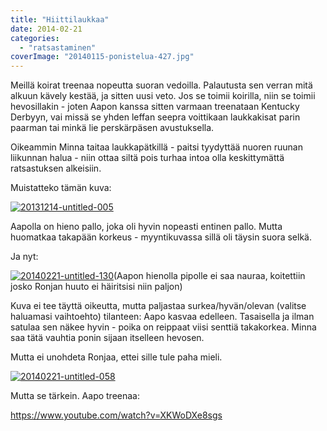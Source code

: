 ```yaml
---
title: "Hiittilaukkaa"
date: 2014-02-21
categories: 
  - "ratsastaminen"
coverImage: "20140115-ponistelua-427.jpg"
---
```


Meillä koirat treenaa nopeutta suoran vedoilla. Palautusta sen verran mitä alkuun kävely kestää, ja sitten uusi veto. Jos se toimii koirilla, niin se toimii hevosillakin - joten Aapon kanssa sitten varmaan treenataan Kentucky Derbyyn, vai missä se yhden leffan seepra voittikaan laukkakisat parin paarman tai minkä lie perskärpäsen avustuksella.

<!--more-->

Oikeammin Minna taitaa laukkapätkillä - paitsi tyydyttää nuoren ruunan liikunnan halua - niin ottaa siltä pois turhaa intoa olla keskittymättä ratsastuksen alkeisiin.

Muistatteko tämän kuva:

[![20131214-untitled-005](images/20131214-untitled-005-300x208.jpg)](https://jagster.eksis.one/wp-content/uploads/20131214-untitled-005.jpg)

Aapolla on hieno pallo, joka oli hyvin nopeasti entinen pallo. Mutta huomatkaa takapään korkeus - myyntikuvassa sillä oli täysin suora selkä.

Ja nyt:

[![20140221-untitled-130](images/20140221-untitled-130-300x233.jpg)](https://jagster.eksis.one/wp-content/uploads/20140221-untitled-130.jpg)(Aapon hienolla pipolle ei saa nauraa, koitettiin josko Ronjan huuto ei häiritsisi niin paljon)

Kuva ei tee täyttä oikeutta, mutta paljastaa surkea/hyvän/olevan (valitse haluamasi vaihtoehto) tilanteen: Aapo kasvaa edelleen. Tasaisella ja ilman satulaa sen näkee hyvin - poika on reippaat viisi senttiä takakorkea. Minna saa tätä vauhtia ponin sijaan itselleen hevosen.

Mutta ei unohdeta Ronjaa, ettei sille tule paha mieli.

[![20140221-untitled-058](images/20140221-untitled-058-203x300.jpg)](https://jagster.eksis.one/wp-content/uploads/20140221-untitled-058.jpg)

Mutta se tärkein. Aapo treenaa:

https://www.youtube.com/watch?v=XKWoDXe8sgs
